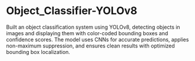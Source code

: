 # Object_Classifier-YOLOv8
Built an object classification system using YOLOv8, detecting objects in images and displaying them with color-coded bounding boxes and confidence scores. The model uses CNNs for accurate predictions, applies non-maximum suppression, and ensures clean results with optimized bounding box localization.
